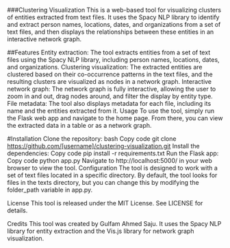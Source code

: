 
###Clustering Visualization
This is a web-based tool for visualizing clusters of entities extracted from text files. It uses the Spacy NLP library to identify and extract person names, locations, dates, and organizations from a set of text files, and then displays the relationships between these entities in an interactive network graph.

##Features
Entity extraction: The tool extracts entities from a set of text files using the Spacy NLP library, including person names, locations, dates, and organizations.
Clustering visualization: The extracted entities are clustered based on their co-occurrence patterns in the text files, and the resulting clusters are visualized as nodes in a network graph.
Interactive network graph: The network graph is fully interactive, allowing the user to zoom in and out, drag nodes around, and filter the display by entity type.
File metadata: The tool also displays metadata for each file, including its name and the entities extracted from it.
Usage
To use the tool, simply run the Flask web app and navigate to the home page. From there, you can view the extracted data in a table or as a network graph.

#Installation
Clone the repository:
bash
Copy code
git clone https://github.com/[username]/clustering-visualization.git
Install the dependencies:
Copy code
    pip install -r requirements.txt
Run the Flask app:
Copy code
    python app.py
Navigate to http://localhost:5000/ in your web browser to view the tool.
Configuration
The tool is designed to work with a set of text files located in a specific directory. By default, the tool looks for files in the texts directory, but you can change this by modifying the folder_path variable in app.py.

License
This tool is released under the MIT License. See LICENSE for details.

Credits
This tool was created by Gulfam Ahmed Saju. It uses the Spacy NLP library for entity extraction and the Vis.js library for network graph visualization.
